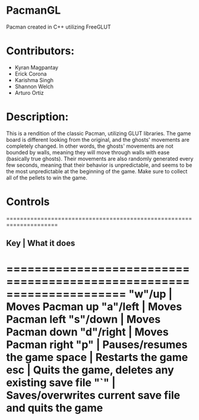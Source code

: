 # PacmanGL
Pacman created in C++ utilizing FreeGLUT

# Contributors:
- Kyran Magpantay
- Erick Corona
- Karishma Singh
- Shannon Welch
- Arturo Ortiz

# Description:
This is a rendition of the classic Pacman, utilizing GLUT libraries. The game board is different looking from the original, and the ghosts' movements are completely changed. In other words, the ghosts' movements are not bounded by walls, meaning they will move through walls with ease (basically true ghosts). Their movements are also randomly generated every few seconds, meaning that their behavior is unpredictable, and seems to be the most unpredictable at the beginning of the game. Make sure to collect all of the pellets to win the game.

# Controls
=====================================================================
## Key       | What it does
=====================================================================
"w"/up        | Moves Pacman up
"a"/left      | Moves Pacman left
"s"/down      | Moves Pacman down
"d"/right     | Moves Pacman right
"p"           | Pauses/resumes the game
space         | Restarts the game
esc           | Quits the game, deletes any existing save file
"`"           | Saves/overwrites current save file and quits the game
=====================================================================


